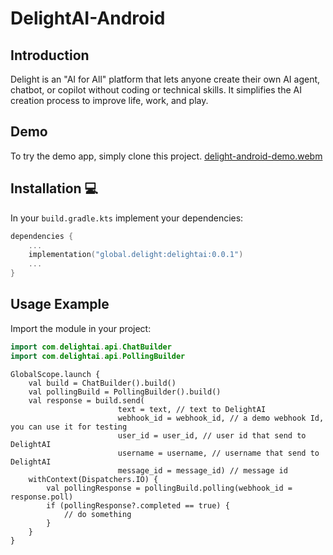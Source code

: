 # DelightAI-Android

## Introduction
Delight is an "AI for All" platform that lets anyone create their own AI agent, chatbot, or copilot without coding or technical skills. It simplifies the AI creation process to improve life, work, and play.

## Demo
To try the demo app, simply clone this project.
[delight-android-demo.webm](https://github.com/user-attachments/assets/cfc6228e-e7be-469f-a722-e3ceceedaefd)

## Installation 💻
In your `build.gradle.kts` implement your dependencies:

```kotlin
dependencies {
    ...
    implementation("global.delight:delightai:0.0.1")
    ...
}
```

## Usage Example
Import the module in your project:

```kotlin
import com.delightai.api.ChatBuilder
import com.delightai.api.PollingBuilder
```

```koltin
GlobalScope.launch {
    val build = ChatBuilder().build() 
    val pollingBuild = PollingBuilder().build()
    val response = build.send(
                        text = text, // text to DelightAI
                        webhook_id = webhook_id, // a demo webhook Id, you can use it for testing
                        user_id = user_id, // user id that send to DelightAI
                        username = username, // username that send to DelightAI
                        message_id = message_id) // message id 
    withContext(Dispatchers.IO) {
        val pollingResponse = pollingBuild.polling(webhook_id = response.poll)
        if (pollingResponse?.completed == true) {
            // do something
        }
    }
}
```


